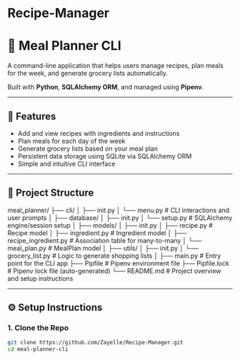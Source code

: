 # Recipe-Manager
# 🥗 Meal Planner CLI

A command-line application that helps users manage recipes, plan meals for the week, and generate grocery lists automatically.

Built with **Python**, **SQLAlchemy ORM**, and managed using **Pipenv**.

---

## 📌 Features

- Add and view recipes with ingredients and instructions
- Plan meals for each day of the week
- Generate grocery lists based on your meal plan
- Persistent data storage using SQLite via SQLAlchemy ORM
- Simple and intuitive CLI interface

---

## 📁 Project Structure

meal_planner/
├── cli/
│ ├── init.py
│ └── menu.py # CLI interactions and user prompts
│
├── database/
│ ├── init.py
│ └── setup.py # SQLAlchemy engine/session setup
│
├── models/
│ ├── init.py
│ ├── recipe.py # Recipe model
│ ├── ingredient.py # Ingredient model
│ ├── recipe_ingredient.py # Association table for many-to-many
│ └── meal_plan.py # MealPlan model
│
├── utils/
│ ├── init.py
│ └── grocery_list.py # Logic to generate shopping lists
│
├── main.py # Entry point for the CLI app
├── Pipfile # Pipenv environment file
├── Pipfile.lock # Pipenv lock file (auto-generated)
└── README.md # Project overview and setup instructions


---

## ⚙️ Setup Instructions

### 1. Clone the Repo
```bash
git clone https://github.com/Zayelle/Recipe-Manager.git
cd meal-planner-cli


